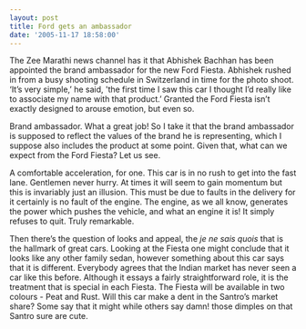 ```yaml
---
layout: post
title: Ford gets an ambassador
date: '2005-11-17 18:58:00'
---
```


The Zee Marathi news channel has it that Abhishek Bachhan has been appointed the brand ambassador for the new Ford Fiesta. Abhishek rushed in from a busy shooting schedule in Switzerland in time for the photo shoot. &lsquo;It&rsquo;s very simple,&rsquo; he said, 'the first time I saw this car I thought I&rsquo;d really like to associate my name with that product.&rsquo; Granted the Ford Fiesta isn&rsquo;t exactly designed to arouse emotion, but even so.<p>
 Brand ambassador. What a great job! So I take it that the brand ambassador is supposed to reflect the values of the brand he is representing, which I suppose also includes the product at some point. Given that, what can we expect from the Ford Fiesta? Let us see.</p><p>
 A comfortable acceleration, for one. This car is in no rush to get into the fast lane. Gentlemen never hurry. At times it will seem to gain momentum but this is invariably just an illusion. This must be due to faults in the delivery for it certainly is no fault of the engine. The engine, as we all know, generates the power which pushes the vehicle, and what an engine it is! It simply refuses to quit. Truly remarkable. </p><p>Then there&rsquo;s the question of looks and appeal, the <i>je ne sais quois</i> that is the hallmark of great cars. Looking at the Fiesta one might conclude that it looks like any other family sedan, however something about this car says that it is different. Everybody agrees that the Indian market has never seen a car like this before. Although it essays a fairly straightforward role, it is the treatment that is special in each Fiesta. The Fiesta will be available in two colours - Peat and Rust. Will this car make a dent in the Santro&rsquo;s market share? Some say that it might while others say damn! those dimples on that Santro sure are cute. </p>